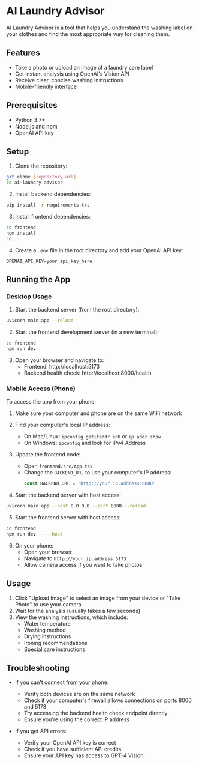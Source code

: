 # AI Laundry Advisor

AI Laundry Advisor is a tool that helps you understand the washing label on your clothes and find the most appropriate way for cleaning them.

## Features
- Take a photo or upload an image of a laundry care label
- Get instant analysis using OpenAI's Vision API
- Receive clear, concise washing instructions
- Mobile-friendly interface

## Prerequisites
- Python 3.7+
- Node.js and npm
- OpenAI API key

## Setup

1. Clone the repository:
```bash
git clone [repository-url]
cd ai-laundry-advisor
```

2. Install backend dependencies:
```bash
pip install -r requirements.txt
```

3. Install frontend dependencies:
```bash
cd frontend
npm install
cd ..
```

4. Create a `.env` file in the root directory and add your OpenAI API key:
```
OPENAI_API_KEY=your_api_key_here
```

## Running the App

### Desktop Usage

1. Start the backend server (from the root directory):
```bash
uvicorn main:app --reload
```

2. Start the frontend development server (in a new terminal):
```bash
cd frontend
npm run dev
```

3. Open your browser and navigate to:
   - Frontend: http://localhost:5173
   - Backend health check: http://localhost:8000/health

### Mobile Access (Phone)

To access the app from your phone:

1. Make sure your computer and phone are on the same WiFi network

2. Find your computer's local IP address:
   - On Mac/Linux: `ipconfig getifaddr en0` or `ip addr show`
   - On Windows: `ipconfig` and look for IPv4 Address

3. Update the frontend code:
   - Open `frontend/src/App.tsx`
   - Change the `BACKEND_URL` to use your computer's IP address:
     ```typescript
     const BACKEND_URL = 'http://your.ip.address:8000'
     ```

4. Start the backend server with host access:
```bash
uvicorn main:app --host 0.0.0.0 --port 8000 --reload
```

5. Start the frontend server with host access:
```bash
cd frontend
npm run dev -- --host
```

6. On your phone:
   - Open your browser
   - Navigate to `http://your.ip.address:5173`
   - Allow camera access if you want to take photos

## Usage

1. Click "Upload Image" to select an image from your device or "Take Photo" to use your camera
2. Wait for the analysis (usually takes a few seconds)
3. View the washing instructions, which include:
   - Water temperature
   - Washing method
   - Drying instructions
   - Ironing recommendations
   - Special care instructions

## Troubleshooting

- If you can't connect from your phone:
  - Verify both devices are on the same network
  - Check if your computer's firewall allows connections on ports 8000 and 5173
  - Try accessing the backend health check endpoint directly
  - Ensure you're using the correct IP address

- If you get API errors:
  - Verify your OpenAI API key is correct
  - Check if you have sufficient API credits
  - Ensure your API key has access to GPT-4 Vision